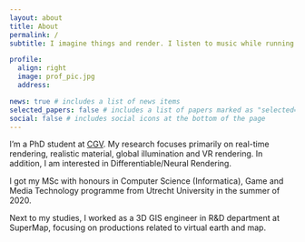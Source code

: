 ```yaml
---
layout: about
title: About
permalink: /
subtitle: I imagine things and render. I listen to music while running.

profile:
  align: right
  image: prof_pic.jpg
  address:

news: true # includes a list of news items
selected_papers: false # includes a list of papers marked as "selected={true}"
social: false # includes social icons at the bottom of the page
---
```


I’m a PhD student at [CGV](https://graphics.tudelft.nl/). My research focuses primarily on real-time rendering, realistic material, global illumination and VR rendering. In addition, I am interested in Differentiable/Neural Rendering.

I got my MSc with honours in Computer Science (Informatica), Game and Media Technology programme from Utrecht University in the summer of 2020.

Next to my studies, I worked as a 3D GIS engineer in R&D department at SuperMap, focusing on productions related to virtual earth and map.

